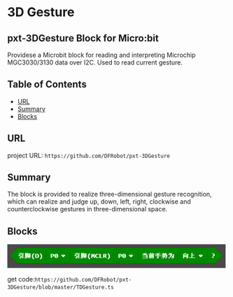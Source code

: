 # 3D Gesture

## pxt-3DGesture Block for Micro:bit
Providese a Microbit block for reading and interpreting Microchip MGC3030/3130 data over I2C.
Used to read current gesture.

## Table of Contents

* [URL](#url)
* [Summary](#summary)
* [Blocks](#blocks)

## URL
project URL: ```https://github.com/DFRobot/pxt-3DGesture```

## Summary
The block is provided to realize three-dimensional gesture recognition, which can realize and judge up, down, left, right, 
clockwise and counterclockwise gestures in three-dimensional space.

## Blocks
![image](https://github.com/shanluoMu/3DGesture/blob/master/image/3DGesture.png)

get code:```https://github.com/DFRobot/pxt-3DGesture/blob/master/TDGesture.ts```
